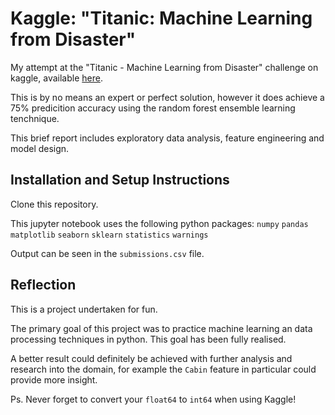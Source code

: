 # Kaggle: "Titanic: Machine Learning from Disaster"

My attempt at the "Titanic - Machine Learning from Disaster" challenge on kaggle, available <a href="https://www.kaggle.com/c/titanic/overview" >here</a>.

This is by no means an expert or perfect solution, however it does achieve a 75% predicition accuracy using the random forest ensemble learning tenchnique.

This brief report includes exploratory data analysis, feature engineering and model design.

## Installation and Setup Instructions

Clone this repository.

This jupyter notebook uses the following python packages:
`numpy`
`pandas`
`matplotlib`
`seaborn`
`sklearn`
`statistics`
`warnings`

Output can be seen in the `submissions.csv` file.

## Reflection

This is a project undertaken for fun.

The primary goal of this project was to practice machine learning an data processing techniques in python. This goal has been fully realised.

A better result could definitely be achieved with further analysis and research into the domain, for example the `Cabin` feature in particular could provide more insight.

Ps. Never forget to convert your `float64` to `int64` when using Kaggle!
